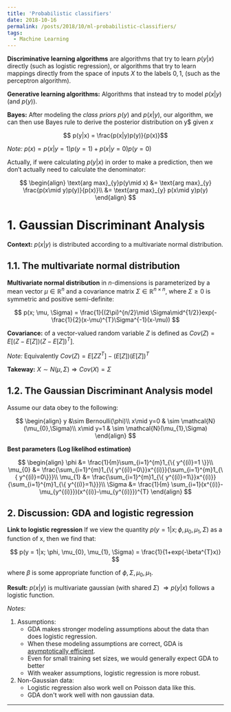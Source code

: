 ```yaml
---
title: 'Probabilistic classifiers'
date: 2018-10-16
permalink: /posts/2018/10/ml-probabilistic-classifiers/
tags:
  - Machine Learning
---
```


<b>Discriminative learning algorithms</b> are algorithms that try to learn $p(y|x)$ directly (such as logistic regression), or algorithms that try to learn mappings directly from the space of inputs $X$ to the labels ${0, 1}$, (such as the perceptron algorithm).

<b>Generative learning algorithms:</b> Algorithms that instead try to model $p(x|y)$ (and $p(y)$).

<b>Bayes:</b> After modeling the <i>class priors</i> $p(y)$ and $p(x|y)$, our algorithm, we can then use Bayes rule to derive the posterior distribution on y$ given $x$

$$
p(y|x) = \frac{p(x|y)p(y)}{p(x)}$$

<i>Note:</i> $p(x) = p(x|y = 1)p(y = 1) + p(x|y = 0)p(y = 0)$

Actually, if were calculating $p(y|x)$ in order to make a prediction, then we don’t actually need to calculate the denominator:

$$
\begin{align}
\text{arg max}_{y}p(y\mid x) &= \text{arg max}_{y} \frac{p(x\mid y)p(y)}{p(x)}\\
&= \text{arg max}_{y} p(x\mid y)p(y)
\end{align}
$$

# 1. Gaussian Discriminant Analysis

<b>Context:</b> $p(x|y)$ is distributed according to a multivariate normal distribution.

## 1.1. The multivariate normal distribution

<b>Multivariate normal distribution</b> in $n$-dimensions is parameterized by a mean vector $\mu ∈ \mathbb{R}^{n}$ and a covariance matrix $\Sigma ∈ \mathbb{R}^{n\times n}$, where $\Sigma \geq 0$ is symmetric and positive semi-definite:

$$
p(x; \mu, \Sigma) = \frac{1}{(2\pi)^{n/2}\mid \Sigma\mid^{1/2}}exp(-\frac{1}{2}(x-\mu)^{T}\Sigma^{-1}(x-\mu))
$$

<b>Covariance:</b> of a vector-valued random variable $Z$ is defined as $Cov(Z) = E[(Z − E[Z])(Z − E[Z])^{T} ]$.

<i>Note:</i> Equivalently $Cov(Z) = E[ZZ^{T}] − (E[Z])(E[Z])^{T}$

<b>Takeway:</b> $X ∼ N (\mu, \Sigma) \Rightarrow Cov(X) = \Sigma$

## 1.2. The Gaussian Discriminant Analysis model

Assume our data obey to the following:

$$
\begin{align}
y &\sim Bernoulli(\phi)\\
x\mid y=0 & \sim \mathcal{N}(\mu_{0},\Sigma)\\
x\mid y=1 & \sim \mathcal{N}(\mu_{1},\Sigma)
\end{align}
$$

<b>Best parameters (Log likelihod estimation)</b>

$$
\begin{align}
\phi &= \frac{1}{m}\sum_{i=1}^{m}1_{\{ y^{(i)}=1 \}}\\
\mu_{0} &= \frac{\sum_{i=1}^{m}1_{\{ y^{(i)}=0\}}x^{(i)}}{\sum_{i=1}^{m}1_{\{ y^{(i)}=0\}}}\\
\mu_{1} &= \frac{\sum_{i=1}^{m}1_{\{ y^{(i)}=1\}}x^{(i)}}{\sum_{i=1}^{m}1_{\{ y^{(i)}=1\}}}\\
\Sigma &= \frac{1}{m} \sum_{i=1}(x^{(i)}-\mu_{y^{(i)}})(x^{(i)}-\mu_{y^{(i)}})^{T}
\end{align}
$$

## 2. Discussion: GDA and logistic regression

<b>Link to logistic regression</b> If we view the quantity $p(y = 1|x; \phi, \mu_{0}, \mu_{1}, \Sigma)$ as a function of x, then we find that:

$$
p(y = 1|x; \phi, \mu_{0}, \mu_{1}, \Sigma) = \frac{1}{1+exp(-\beta^{T}x)}
$$

where $\beta$ is some appropriate function of $\phi, \Sigma, \mu_{0}, \mu_{1}$.

<b>Result:</b> $p(x|y)$ is multivariate gaussian (with shared $\Sigma$) $\Rightarrow p(y|x)$ follows a logistic function.

<i>Notes:</i>
1. Assumptions:
    * GDA makes stronger modeling assumptions about the data than does logistic regression.
    * When these modeling assumptions are correct, GDA is [asymptotically efficient](https://www.encyclopediaofmath.org/index.php/Asymptotically-efficient_estimator).
    * Even for small training set sizes, we would generally expect GDA to better
    * With weaker assumptions, logistic regression is more robust.
2. Non-Gaussian data:
    * Logistic regression also work well on Poisson data like this.
    * GDA don't work well with non gaussian data.

------
